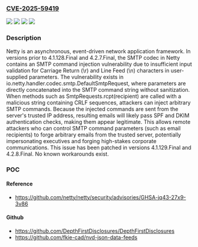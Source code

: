 ### [CVE-2025-59419](https://cve.mitre.org/cgi-bin/cvename.cgi?name=CVE-2025-59419)
![](https://img.shields.io/static/v1?label=Product&message=netty&color=blue)
![](https://img.shields.io/static/v1?label=Version&message=%3C%204.2.7.Final%20&color=brightgreen)
![](https://img.shields.io/static/v1?label=Version&message=%3E%3D%204.2.0.Alpha1%2C%20%3C%204.1.128.Final%20&color=brightgreen)
![](https://img.shields.io/static/v1?label=Vulnerability&message=CWE-93%3A%20Improper%20Neutralization%20of%20CRLF%20Sequences%20('CRLF%20Injection')&color=brightgreen)

### Description

Netty is an asynchronous, event-driven network application framework. In versions prior to 4.1.128.Final and 4.2.7.Final, the SMTP codec in Netty contains an SMTP command injection vulnerability due to insufficient input validation for Carriage Return (\r) and Line Feed (\n) characters in user-supplied parameters. The vulnerability exists in io.netty.handler.codec.smtp.DefaultSmtpRequest, where parameters are directly concatenated into the SMTP command string without sanitization. When methods such as SmtpRequests.rcpt(recipient) are called with a malicious string containing CRLF sequences, attackers can inject arbitrary SMTP commands. Because the injected commands are sent from the server's trusted IP address, resulting emails will likely pass SPF and DKIM authentication checks, making them appear legitimate. This allows remote attackers who can control SMTP command parameters (such as email recipients) to forge arbitrary emails from the trusted server, potentially impersonating executives and forging high-stakes corporate communications. This issue has been patched in versions 4.1.129.Final and 4.2.8.Final. No known workarounds exist.

### POC

#### Reference
- https://github.com/netty/netty/security/advisories/GHSA-jq43-27x9-3v86

#### Github
- https://github.com/DepthFirstDisclosures/DepthFirstDisclosures
- https://github.com/fkie-cad/nvd-json-data-feeds

